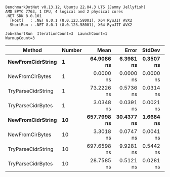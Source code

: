 ```

BenchmarkDotNet v0.13.12, Ubuntu 22.04.3 LTS (Jammy Jellyfish)
AMD EPYC 7763, 1 CPU, 4 logical and 2 physical cores
.NET SDK 8.0.101
  [Host]   : .NET 8.0.1 (8.0.123.58001), X64 RyuJIT AVX2
  ShortRun : .NET 8.0.1 (8.0.123.58001), X64 RyuJIT AVX2

Job=ShortRun  IterationCount=3  LaunchCount=1  
WarmupCount=3  

```
| Method             | Number | Mean        | Error      | StdDev    | Min         | Max         | Allocated |
|------------------- |------- |------------:|-----------:|----------:|------------:|------------:|----------:|
| **NewFromCidrString**  | **1**      |  **64.9086 ns** |  **6.3981 ns** | **0.3507 ns** |  **64.5505 ns** |  **65.2514 ns** |         **-** |
| NewFromCirBytes    | 1      |   0.0000 ns |  0.0000 ns | 0.0000 ns |   0.0000 ns |   0.0000 ns |         - |
| TryParseCidrString | 1      |  73.2226 ns |  0.5736 ns | 0.0314 ns |  73.1869 ns |  73.2459 ns |         - |
| TryParseCidrBytes  | 1      |   3.0348 ns |  0.0391 ns | 0.0021 ns |   3.0326 ns |   3.0369 ns |         - |
| **NewFromCidrString**  | **10**     | **657.7998 ns** | **30.4377 ns** | **1.6684 ns** | **656.7774 ns** | **659.7251 ns** |         **-** |
| NewFromCirBytes    | 10     |   3.3018 ns |  0.0747 ns | 0.0041 ns |   3.2981 ns |   3.3062 ns |         - |
| TryParseCidrString | 10     | 697.6598 ns |  9.9281 ns | 0.5442 ns | 697.0574 ns | 698.1160 ns |         - |
| TryParseCidrBytes  | 10     |  28.7585 ns |  0.5121 ns | 0.0281 ns |  28.7378 ns |  28.7904 ns |         - |

